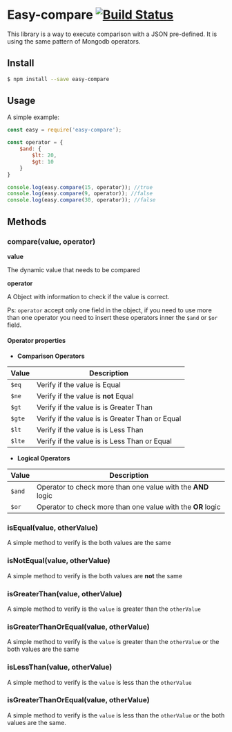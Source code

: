 # Easy-compare [![Build Status](https://travis-ci.org/torto/easy-compare.svg?branch=master)](https://travis-ci.org/torto/easy-compare) #

This library is a way to execute comparison with a JSON pre-defined. It is using the same pattern of Mongodb operators.

## Install ##

```bash
$ npm install --save easy-compare
```

## Usage ##

A simple example:


```js
const easy = require('easy-compare');

const operator = {
    $and: {
        $lt: 20,
        $gt: 10
    }
}

console.log(easy.compare(15, operator)); //true
console.log(easy.compare(9, operator)); //false
console.log(easy.compare(30, operator)); //false

```

## Methods ##

### compare(value, operator) ###

**value**

The dynamic value that needs to be compared

**operator**

A Object with information to check if the value is correct.

Ps: `operator` accept only one field in the object, if you need to use more than one operator you need to insert these operators inner the `$and` or `$or` field.

#### Operator properties ####

* **Comparison Operators**

| Value | Description |
| -- | -- |
| `$eq` | Verify if the value is Equal|
| `$ne` | Verify if the value is **not** Equal|
| `$gt` | Verify if the value is is Greater Than|
| `$gte` | Verify if the value is is Greater Than or Equal|
| `$lt` | Verify if the value is is Less Than |
| `$lte` | Verify if the value is is Less Than or Equal|

* **Logical Operators**

| Value | Description |
| -- | -- |
| `$and` | Operator to check more than one value with the **AND** logic|
| `$or` | Operator to check more than one value with the **OR** logic|

### isEqual(value, otherValue) ###

A simple method to verify is the both values are the same

### isNotEqual(value, otherValue) ###

A simple method to verify is the both values are **not** the same

### isGreaterThan(value, otherValue) ###

A simple method to verify is the `value` is greater than the `otherValue`

### isGreaterThanOrEqual(value, otherValue) ###

A simple method to verify is the `value` is greater than the `otherValue` or the both values are the same

### isLessThan(value, otherValue) ###

A simple method to verify is the `value` is less than the `otherValue`

### isGreaterThanOrEqual(value, otherValue) ###

A simple method to verify is the `value` is less than the `otherValue` or the both values are the same.
